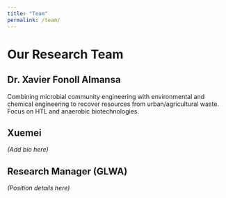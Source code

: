 ```yaml
---
title: "Team"
permalink: /team/
---
```


# Our Research Team

## Dr. Xavier Fonoll Almansa
Combining microbial community engineering with environmental and chemical engineering to recover resources from urban/agricultural waste. Focus on HTL and anaerobic biotechnologies.

## Xuemei
_(Add bio here)_

## Research Manager (GLWA)
_(Position details here)_
